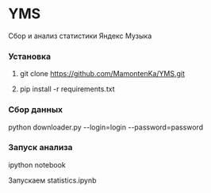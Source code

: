 # YMS
Сбор и анализ статистики Яндекс Музыка

### Установка

1. git clone https://github.com/MamontenKa/YMS.git

2. pip install -r requirements.txt

### Сбор данных

python downloader.py --login=login --password=password

### Запуск анализа

ipython notebook

Запускаем statistics.ipynb
